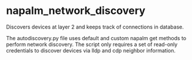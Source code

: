 # napalm_network_discovery

Discovers devices at layer 2 and keeps track of connections in database.

The autodiscovery.py file uses default and custom napalm get methods to perform network discovery.  The script only requires a set of read-only credentials to discover devices via lldp and cdp neighbor information.
